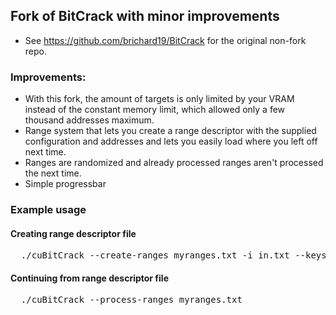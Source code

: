 ## Fork of BitCrack with minor improvements

- See https://github.com/brichard19/BitCrack for the original non-fork repo.

### Improvements:

- With this fork, the amount of targets is only limited by your VRAM instead of the constant memory limit, which allowed only a few thousand addresses maximum.
- Range system that lets you create a range descriptor with the supplied configuration and addresses and lets you easily load where you left off next time.
- Ranges are randomized and already processed ranges aren't processed the next time.
- Simple progressbar

### Example usage

#### Creating range descriptor file

<pre>
  ./cuBitCrack --create-ranges myranges.txt -i in.txt --keyspace 0x0:0xFFFFFFFFFFFFFFFF --range-size 0xFFFFFFFFF
</pre>

#### Continuing from range descriptor file
<pre>
  ./cuBitCrack --process-ranges myranges.txt
</pre>
